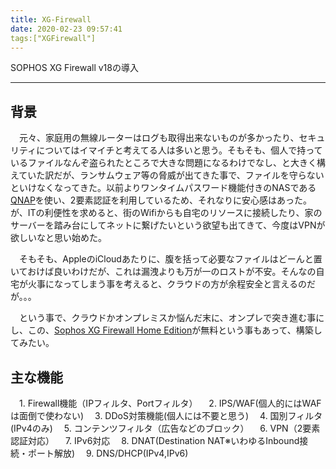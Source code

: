 ```yaml
---
title: XG-Firewall
date: 2020-02-23 09:57:41
tags:["XGFirewall"]
---
```


SOPHOS XG Firewall v18の導入

---

## 背景

　元々、家庭用の無線ルーターはログも取得出来ないものが多かったり、セキュリティについてはイマイチと考えてる人は多いと思う。そもそも、個人で持っているファイルなんぞ盗られたところで大きな問題になるわけでなし、と大きく構えていた訳だが、ランサムウェア等の脅威が出てきた事で、ファイルを守らないといけなくなってきた。以前よりワンタイムパスワード機能付きのNASである[QNAP](https://www.qnap.com/ja-jp/)を使い、2要素認証を利用しているため、それなりに安心感はあった。が、ITの利便性を求めると、街のWifiからも自宅のリソースに接続したり、家のサーバーを踏み台にしてネットに繋げたいという欲望も出てきて、今度はVPNが欲しいなと思い始めた。

　そもそも、AppleのiCloudあたりに、腹を括って必要なファイルはどーんと置いておけば良いわけだが、これは漏洩よりも万が一のロストが不安。そんなの自宅が火事になってしまう事を考えると、クラウドの方が余程安全と言えるのだが。。。

　という事で、クラウドかオンプレミスか悩んだ末に、オンプレで突き進む事にし、この、[Sophos XG Firewall Home Edition](https://www.sophos.com/ja-jp/products/free-tools.aspx)が無料という事もあって、構築してみたい。

## 主な機能

 　1. Firewall機能（IPフィルタ、Portフィルタ）
  　2. IPS/WAF(個人的にはWAFは面倒で使わない)
  　3. DDoS対策機能(個人には不要と思う)
  　4. 国別フィルタ(IPv4のみ)
  　5. コンテンツフィルタ（広告などのブロック）
  　6. VPN（2要素認証対応）
  　7. IPv6対応
  　8. DNAT(Destination NAT※いわゆるInbound接続・ポート解放)
  　9. DNS/DHCP(IPv4,IPv6)

